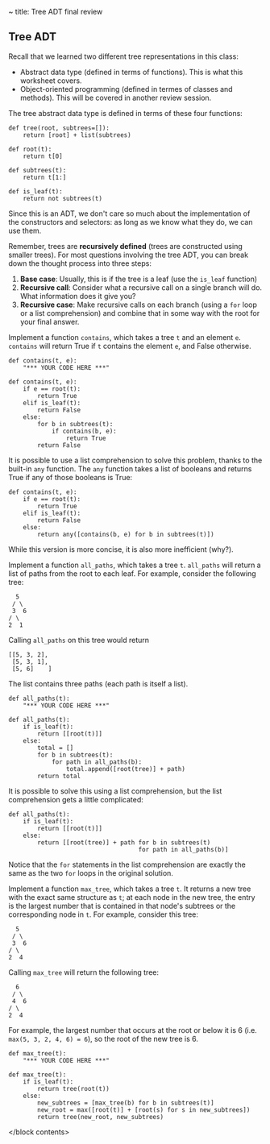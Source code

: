 ~ title: Tree ADT final review

<block contents>

Tree ADT
--------

Recall that we learned two different tree representations in this
class:

* Abstract data type (defined in terms of functions). This is what this
  worksheet covers.
* Object-oriented programming (defined in termes of classes and
  methods). This will be covered in another review session.

The tree abstract data type is defined in terms of these four
functions:

    def tree(root, subtrees=[]):
        return [root] + list(subtrees)

    def root(t):
        return t[0]

    def subtrees(t):
        return t[1:]

    def is_leaf(t):
        return not subtrees(t)

Since this is an ADT, we don't care so much about the implementation of
the constructors and selectors: as long as we know what they do, we can
use them.

Remember, trees are **recursively defined** (trees are constructed
using smaller trees). For most questions involving the tree ADT, you
can break down the thought process into three steps:

1. **Base case**: Usually, this is if the tree is a leaf (use the
   `is_leaf` function)
2. **Recursive call**: Consider what a recursive call on a single
   branch will do. What information does it give you?
3. **Recursive case**: Make recursive calls on each branch (using a
   `for` loop or a list comprehension) and combine that in some way
   with the root for your final answer.

<question>

Implement a function `contains`, which takes a tree `t` and an element
`e`. `contains` will return True if `t` contains the element `e`, and
False otherwise.

    def contains(t, e):
        "*** YOUR CODE HERE ***"

<solution>

    def contains(t, e):
        if e == root(t):
            return True
        elif is_leaf(t):
            return False
        else:
            for b in subtrees(t):
                if contains(b, e):
                    return True
            return False

It is possible to use a list comprehension to solve this problem,
thanks to the built-in `any` function. The `any` function takes a list
of booleans and returns True if any of those booleans is True:

    def contains(t, e):
        if e == root(t):
            return True
        elif is_leaf(t):
            return False
        else:
            return any([contains(b, e) for b in subtrees(t)])

While this version is more concise, it is also more inefficient (why?).

</solution>

<question>

Implement a function `all_paths`, which takes a tree `t`. `all_paths`
will return a list of paths from the root to each leaf. For example,
consider the following tree:

      5
     / \
     3  6
    / \
    2  1

Calling `all_paths` on this tree would return

    [[5, 3, 2],
     [5, 3, 1],
     [5, 6]    ]

The list contains three paths (each path is itself a list).

    def all_paths(t):
        "*** YOUR CODE HERE ***"

<solution>

    def all_paths(t):
        if is_leaf(t):
            return [[root(t)]]
        else:
            total = []
            for b in subtrees(t):
                for path in all_paths(b):
                    total.append([root(tree)] + path)
            return total

It is possible to solve this using a list comprehension, but the list
comprehension gets a little complicated:

    def all_paths(t):
        if is_leaf(t):
            return [[root(t)]]
        else:
            return [[root(tree)] + path for b in subtrees(t)
                                        for path in all_paths(b)]

Notice that the `for` statements in the list comprehension are exactly
the same as the two `for` loops in the original solution.

</solution>

<question>

Implement a function `max_tree`, which takes a tree `t`. It returns a
new tree with the exact same structure as `t`; at each node in the new
tree, the entry is the largest number that is contained in that node's
subtrees or the corresponding node in `t`. For example, consider this
tree:

      5
     / \
     3  6
    / \
    2  4

Calling `max_tree` will return the following tree:

      6
     / \
     4  6
    / \
    2  4

For example, the largest number that occurs at the root or below it is
6 (i.e. `max(5, 3, 2, 4, 6) = 6`), so the root of the new tree is 6.

    def max_tree(t):
        "*** YOUR CODE HERE ***"

<solution>

    def max_tree(t):
        if is_leaf(t):
            return tree(root(t))
        else:
            new_subtrees = [max_tree(b) for b in subtrees(t)]
            new_root = max([root(t)] + [root(s) for s in new_subtrees])
            return tree(new_root, new_subtrees)

</solution>

</block contents>
